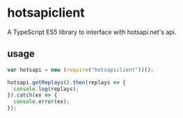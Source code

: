 # hotsapiclient

A TypeScript ES5 library to interface with hotsapi.net's api.

## usage

```js
var hotsapi = new (require("hotsapiclient"))();

hotsapi.getReplays().then(replays => {
  console.log(replays);
}).catch(ex => {
  console.error(ex);
});
```
